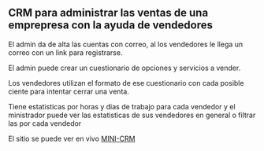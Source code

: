 ## CRM para administrar las ventas de una emprepresa con la ayuda de vendedores

El admin da de alta las cuentas con correo, al los vendedores le llega un correo con un link para registrarse.

El admin puede crear un cuestionario de opciones y servicios a vender.

Los vendedores utilizan el formato de ese cuestionario con cada posible ciente para intentar cerrar una venta.

Tiene estatisticas por horas y dias de trabajo para cada vendedor y el ministrador puede ver las estatisticas de sus vendedores en general o filtrar las por cada vendedor

El sitio se puede ver en vivo [MINI-CRM](https://my-crm-b6839.firebaseapp.com)
